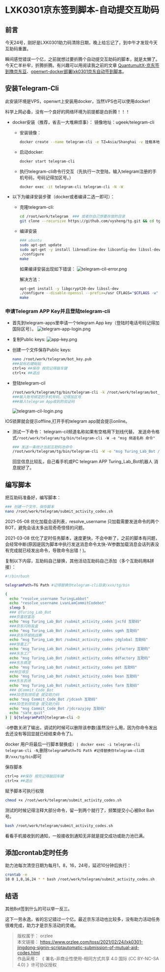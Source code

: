 # LXK0301京东签到脚本-自动提交互助码

## 前言
今天24号，刚好是LXK0301助力码清除日期，晚上给忘记了，到中午才发现今天互助码重置。

瞬间感觉错误一个亿，之前就想过要折腾个自动提交互助码的脚本，就是太懒了。今天亡羊补牢，折腾折腾。有兴趣可以用阅读我之前的文章
[QuantumultX-京东签到撸京东豆](https://www.orzlee.com/toss/2020/12/22/quantumultX-jingdong-signin-to-lu-jingdong-bean.html)、[openwrt-docker部署lxk0301京东自动签到脚本](https://www.orzlee.com/toss/2021/02/08/openwrt-docker-deploys-lxk0301-jingdong-automatic-signin-script.html)。

## 安装Telegram-Cli
此安装环境是VPS，openwrt上安装用docker，当然VPS也可以使用docker!

科学上网必备，没有一个良好的网络环境为前提都是白折腾！！！

- docker安装（推荐，省去一大堆麻烦事）：
  镜像地址：ugeek/telegram-cli

  - 安装镜像：
    ``` sh
    docker create --name telegram-cli -e TZ=Asia/Shanghai -v 挂载本地目录:/root/.telegram-cli ugeek/telegram-cli:amd64
    ```
  - 启动docker:
    ``` sh
    docker start telegram-cli
    ```
  - 执行telegram-cli命令行交互（先执行一次登陆，输入telegram注册的手机号码，号码记得加区号。）
    ``` sh
    docker exec -it telegram-cli telegram-cli -N -W
    ```
- 以下为编译安装步骤（docker或者编译二选一即可）：

  - 克隆telegram-cli:
    ``` sh
    cd /root/work/telegram  ### 或者你自己想要存放的目录
    git clone --recursive https://github.com/vysheng/tg.git && cd tg
    ```
  - 编译安装
    ``` sh
    ### ubuntu
    sudo apt-get update
    sudo apt-get -y install libreadline-dev libconfig-dev libssl-dev lua5.2 liblua5.2-dev libevent-dev libjansson-dev libpython-dev make
    ./configure
    make
    ```
    如果编译安装出现如下错误：
    ![telegram-cil-error.png][telegram-cil-error.png]

    解决方法：
    ``` sh
    apt-get install -y libgcrypt20-dev libssl-dev
    ./configure --disable-openssl --prefix=/usr CFLAGS="$CFLAGS -w"
    make
    ```

### 申请Telegram APP Key并且登陆telegram-cli
- 首先到telegram-apps里申请一个telegram App key（登陆时电话号码记得加国际区号）。
  ![telegram-app-login.png][telegram-app-login.png]

- 复制Public keys:
  ![app-key.png][app-key.png]

- 创建一个文件保存Public keys:
  ``` sh
  nano /root/work/telegram/bot_key.pub
  ###鼠标右键粘贴
  ctrl+o ##保存 按完记得敲车键
  ctrl+x ##退出
  ```
- 登陆telegram-cil
  ``` sh
  /root/work/telegram/tg/bin/telegram-cli -k /root/work/telegram/bot_key.pub
  ###输入账号绑定的手机号码，记得加区号
  ###输入telegram App收到的验证码
  ```
  ![telegram-cil-login.png][telegram-cil-login.png]

IOS锁屏就会提示offline,打开手机telegram app就会提示online。

- 测试一下命令：
  telegram-cil频道名称如果有空格用下划线代替。
  发送命令格式`/root/work/telegram/tg/bin/telegram-cli -W -e "msg 频道名称 命令"`
  
  ``` sh
  ### 发送一条统计当前互助码池命令
  /root/work/telegram/tg/bin/telegram-cli -W -e "msg Turing_Lab_Bot /count_activity_codes"
  ```
  
  回显信息比较乱，自己看手机或PC telegram APP Turing_Lab_Bot机器人 消息就好了。

## 编写脚本
把互助码准备好，编写脚本：
``` sh
### 创建一个文件，保存脚本
nano /root/work/telegram/submit_activity_codes.sh
```
2021-05-08 优化加载会话列表，resolve_username 只加载需要发送命令的两个BOT，避免会话太多出现奇奇怪怪的问题。

2021-03-08 优化了定时任务脚本，速度更快，不会中断了，之前的脚本有问题，会经常中断(原因是因为脚本中执行发送消息命令太快-W参数加载消息会话列表没有完成就已经发出命令，导致命令出错！)。

复制以下内容，互助码自己替换，其他活动互助码自己添加（多个互助码用&拼接）：
``` sh
#!/bin/bash

telegramPath=TG Path #记得替换你telegram-cli目录/xxx/tg/bin

(
  echo "resolve_username TuringLabbot"
  echo "resolve_username LvanLamCommitCodebot"
  sleep 5
  ### @Turing_Lab_Bot
  ###京喜财富岛
  echo "msg Turing_Lab_Bot /submit_activity_codes jxcfd 互助码"
  ###京东闪购盲盒
  echo "msg Turing_Lab_Bot /submit_activity_codes sgmh 互助码"
  ###京东环球挑战赛
  echo "msg Turing_Lab_Bot /submit_activity_codes jdglobal 互助码"
  ###惊喜工厂
  echo "msg Turing_Lab_Bot /submit_activity_codes jxfactory 互助码"
  ###东东工厂
  echo "msg Turing_Lab_Bot /submit_activity_codes ddfactory 互助码"
  ###东东萌宠
  echo "msg Turing_Lab_Bot /submit_activity_codes pet 互助码"
  ##种豆得豆
  echo "msg Turing_Lab_Bot /submit_activity_codes bean 互助码"
  ###东东农场
  echo "msg Turing_Lab_Bot /submit_activity_codes farm 互助码"
  ### @Commit_Code_Bot
  ###JD签到领现金 提交助力码
  echo "msg Commit_Code_Bot /jdcash 互助码"
  ###JD签到领现金 提交助力码
  echo "msg Commit_Code_Bot /jdcrazyjoy 互助码"
  echo "safe_quit"
) | ${telegramPath}telegram-cli -D
```
`-D`参数关闭了输出，调试的时候可以删除该参数(虽然没什么用，因为你命令发出去还没有等回显就已经结束命令了)。

docker 用户将最后一行脚本替换成`) | docker exec -i telegram-cli telegram-cli -N`,删除`telegramPath=TG Path #记得替换你telegram-cli目录/xxx/tg/bin`即可

保存脚本
``` sh
ctrl+o ##保存 按完记得敲回车键
ctrl+x ##退出
```
赋予脚本可执行权限
``` sh
chmod +x /root/work/telegram/submit_activity_codes.sh
```
测试的时候记得注释大部分命令，留一到两个就行了，频繁提交小心被Bot Ban号。
``` sh
bash /root/work/telegram/submit_activity_codes.sh
```
看看手机接收到的通知，一般接收到通知无非就是提交成功或助力池已满。

## 添加crontab定时任务
助力池每次清空日期为每月1，8，16，24号，延迟10分钟后执行：
``` sh
crontab -e
10 0 1,8,16,24 * * bash /root/work/telegram/submit_activity_codes.sh
```
## 结语
其他Bot签到什么的可以举一反三。

这下一劳永逸，省的忘记错过一个亿。最近京东活动也比较多，没有助力活动任务很难完成，助力才是京东活动的灵魂。

> 版权属于： orzlee  
> 本文链接： https://www.orzlee.com/toss/2021/02/24/lxk0301-jingdong-signin-scriptautomatic-submission-of-mutual-aid-codes.html  
> 作品采用： 《 署名-非商业性使用-相同方式共享 4.0 国际 (CC BY-NC-SA 4.0) 》许可协议授权


[telegram-cil-error.png]:https://github.com/Oreomeow/VIP/blob/main/Icons/TGbash/telegram-cil-error.png  
[telegram-app-login.png]:https://github.com/Oreomeow/VIP/blob/main/Icons/TGbash/telegram-app-login.png  
[app-key.png]:https://github.com/Oreomeow/VIP/blob/main/Icons/TGbash/app-key.png  
[telegram-cil-login.png]:https://github.com/Oreomeow/VIP/blob/main/Icons/TGbash/telegram-cil-login.png
